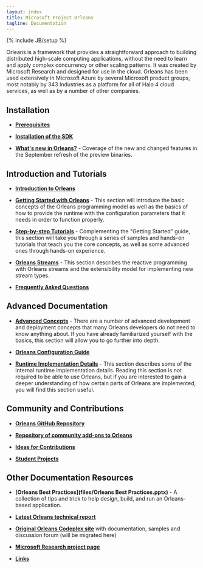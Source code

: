 ```yaml
---
layout: index
title: Microsoft Project Orleans
tagline: Documentation
---
```

{% include JB/setup %}

Orleans is a framework that provides a straightforward approach to building distributed high-scale computing applications, without the need to learn and apply complex concurrency or other scaling patterns. It was created by Microsoft Research and designed for use in the cloud. Orleans has been used extensively in Microsoft Azure by several Microsoft product groups, most notably by 343 Industries as a platform for all of Halo 4 cloud services, as well as by a number of other companies.

## Installation 

* **[Prerequisites](Prerequisites)**

* **[Installation of the SDK](Installation)**

* **[What's new in Orleans?](What's-new-in-Orleans)** - Coverage of the new and changed features in the September refresh of the preview binaries.

## Introduction and Tutorials

* **[Introduction to Orleans](Introduction)**

* **[Getting Started with Orleans](Getting-Started-With-Orleans)** - This section will introduce the basic concepts of the Orleans programming model as well as the basics of how to provide the runtime with the configuration parameters that it needs in order to function properly.

* **[Step-by-step Tutorials](Step-by-step-Tutorials)** - Complementing the "Getting Started" guide, this section will take you through a series of samples and hands-on tutorials that teach you the core concepts, as well as some advanced ones through hands-on experience.

* **[Orleans Streams](Orleans-Streams)** - This section describes the reactive programming with Orleans streams and the extensibility model for implementing new stream types.

* **[Frequently Asked Questions](Frequently-Asked-Questions)**

## Advanced Documentation

* **[Advanced Concepts](Advanced-Concepts)** - There are a number of advanced development and deployment concepts that many Orleans developers do not need to know anything about. If you have already familiarized yourself with the basics, this section will allow you to go further into depth.

* **[Orleans Configuration Guide](Orleans-Configuration-Guide)**

* **[Runtime Implementation Details](Runtime-Implementation-Details)** - This section describes some of the internal runtime implementation details. Reading this section is not required to be able to use Orleans, but if you are interested to gain a deeper understanding of how certain parts of Orleans are implemented, you will find this section useful.

## Community and Contributions

* **[Orleans GitHub Repository](https://github.com/dotnet/orleans)**

* **[Repository of community add-ons to Orleans](https://github.com/OrleansContrib)**

* **[Ideas for Contributions](Ideas-for-Contributions)**

* **[Student Projects](Student-Projects)**

## Other Documentation Resources

* **[Orleans Best Practices](files/Orleans Best Practices.pptx)** - A collection of tips and trick to help design, build, and run an Orleans-based application.

* **[Latest Orleans technical report](http://research.microsoft.com/pubs/210931/Orleans-MSR-TR-2014-41.pdf)**

* **[Original Orleans Codeplex site](https://orleans.codeplex.com)** with documentation, samples and discussion forum (will be migrated here)

* **[Microsoft Research project page](http://research.microsoft.com/en-us/projects/orleans/)**

* **[Links](Links)**